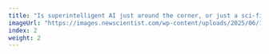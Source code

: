```yaml
---
title: "Is superintelligent AI just around the corner, or just a sci-fi dream?"
imageUrl: "https://images.newscientist.com/wp-content/uploads/2025/06/13102402/SEI_255250069.jpg?width=788"
index: 2
weight: 2
---
```

